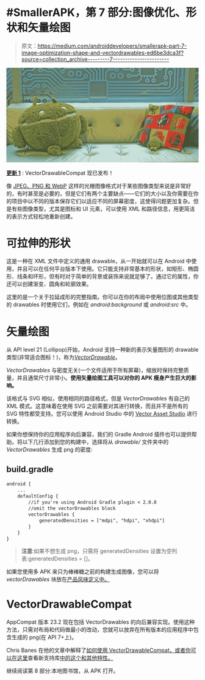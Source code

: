 # #SmallerAPK，第 7 部分:图像优化、形状和矢量绘图

> 原文：<https://medium.com/androiddevelopers/smallerapk-part-7-image-optimization-shape-and-vectordrawables-ed6be3dca3f?source=collection_archive---------7----------------------->

![](img/16742a27007b85054b45771a39fbd376.png)

[**更新 1**](#2807) : VectorDrawableCompat 现已发布！

像 [JPEG、PNG 和 WebP](/@wkalicinski/smallerapk-part-6-image-optimization-zopfli-webp-4c462955647d) 这样的光栅图像格式对于某些图像类型来说是非常好的，有时甚至是必要的，但是它们有两个主要缺点——它们的大小以及你需要在你的项目中以不同的版本保存它们以适应不同的屏幕密度，这使得问题更加复杂。但是有些图像类型，尤其是图标和 UI 元素，可以使用 XML 和路径信息，用更简洁的表示方式轻松地重新创建。

# 可拉伸的形状

这是一种在 XML 文件中定义的通用 drawable，从一开始就可以在 Android 中使用，并且可以在任何平台版本下使用。它只能支持非常基本的形状，如矩形、椭圆形、线条和环形，但有时对于简单的背景或装饰来说就足够了。通过它的属性，你还可以创建渐变、圆角和轮廓效果。

这里的是一个关于拉延成形的完整指南。你可以在你的布局中使用位图或其他类型的 drawables 时使用它们，例如在 *android:background* 或 *android:src* 中。

# 矢量绘图

从 API level 21 (Lollipop)开始，Android 支持一种新的表示矢量图形的 drawable 类型(非常适合图标！)，称为[*VectorDrawable*](http://developer.android.com/reference/android/graphics/drawable/VectorDrawable.html)。

*VectorDrawables* 与密度无关(一个文件适用于所有屏幕)，缩放时保持完整质量，并且通常尺寸非常小。**使用矢量绘图工具可以对你的 APK 瘦身产生巨大的影响。**

该格式与 SVG 相似，使用相同的路径格式，但是 *VectorDrawables* 有自己的 XML 模式。这意味着在使用 SVG 之前需要对其进行转换，而且并不是所有的 SVG 特性都受支持。您可以使用 Android Studio 中的 [Vector Asset Studio](http://developer.android.com/tools/help/vector-asset-studio.html) 进行转换。

如果你想保持你的应用程序向后兼容，我们的 Gradle Android 插件也可以提供帮助。将以下几行添加到您的构建中，选择将从 *drawable/* 文件夹中的 *VectorDrawables* 生成 png 的密度:

## build.gradle

```
android {
    ...
    defaultConfig {
        //if you're using Android Gradle plugin < 2.0.0
        //omit the vectorDrawables block
        vectorDrawables {
            generatedDensities = ["mdpi", "hdpi", "xhdpi"]
        }
    }
}
```

> **注意**:如果不想生成 png，只需将 generatedDensities 设置为空列表:generatedDensities = []。

如果您使用多 APK 来只为棒棒糖之前的构建生成图像，您可以将 *vectorDrawables* 块放在[产品风味定义中。](/@wkalicinski/smallerapk-part-5-multi-apk-through-product-flavors-e069759f19cd)

# VectorDrawableCompat

AppCompat 版本 23.2 现在包括 VectorDrawables 的向后兼容实现。使用这种方法，只需对布局和代码做最小的改动，您就可以放弃在所有版本的应用程序中包含生成的 png(在 API 7+上)。

Chris Banes 在他的文章中解释了[如何使用 VectorDrawableCompat，或者你可以在这里](/@chrisbanes/appcompat-v23-2-age-of-the-vectors-91cbafa87c88)查看新支持库[中的这个和其他特性。](http://android-developers.blogspot.co.uk/2016/02/android-support-library-232.html)

继续阅读第 8 部分:本地图书馆，从 APK 打开。